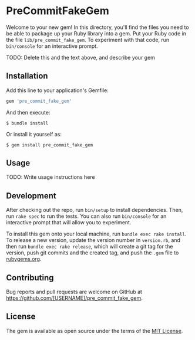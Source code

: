 # PreCommitFakeGem

Welcome to your new gem! In this directory, you'll find the files you need to be able to package up your Ruby library into a gem. Put your Ruby code in the file `lib/pre_commit_fake_gem`. To experiment with that code, run `bin/console` for an interactive prompt.

TODO: Delete this and the text above, and describe your gem

## Installation

Add this line to your application's Gemfile:

```ruby
gem 'pre_commit_fake_gem'
```

And then execute:

    $ bundle install

Or install it yourself as:

    $ gem install pre_commit_fake_gem

## Usage

TODO: Write usage instructions here

## Development

After checking out the repo, run `bin/setup` to install dependencies. Then, run `rake spec` to run the tests. You can also run `bin/console` for an interactive prompt that will allow you to experiment.

To install this gem onto your local machine, run `bundle exec rake install`. To release a new version, update the version number in `version.rb`, and then run `bundle exec rake release`, which will create a git tag for the version, push git commits and the created tag, and push the `.gem` file to [rubygems.org](https://rubygems.org).

## Contributing

Bug reports and pull requests are welcome on GitHub at https://github.com/[USERNAME]/pre_commit_fake_gem.

## License

The gem is available as open source under the terms of the [MIT License](https://opensource.org/licenses/MIT).
